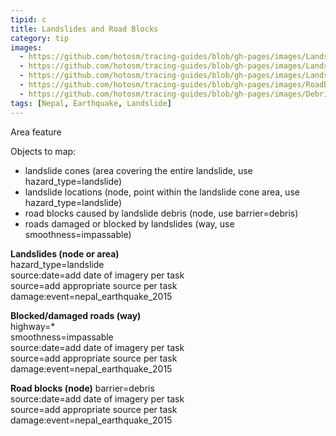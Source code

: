 ```yaml
---
tipid: c
title: Landslides and Road Blocks
category: tip
images:
  - https://github.com/hotosm/tracing-guides/blob/gh-pages/images/Landslide_Before.JPG
  - https://github.com/hotosm/tracing-guides/blob/gh-pages/images/Landslide_After.JPG
  - https://github.com/hotosm/tracing-guides/blob/gh-pages/images/Landslide_Tag.JPG
  - https://github.com/hotosm/tracing-guides/blob/gh-pages/images/RoadBlock_Tag.JPG
  - https://github.com/hotosm/tracing-guides/blob/gh-pages/images/Debris_Tag.JPG
tags: [Nepal, Earthquake, Landslide]
---
```

Area feature

Objects to map:  

- landslide cones (area covering the entire landslide, use hazard_type=landslide)  
- landslide locations (node, point within the landslide cone area, use hazard_type=landslide)  
- road blocks caused by landslide debris (node, use barrier=debris)  
- roads damaged or blocked by landslides (way, use smoothness=impassable)  


**Landslides (node or area)**  
hazard_type=landslide  
source:date=add date of imagery per task  
source=add appropriate source per task  
damage:event=nepal_earthquake_2015  

**Blocked/damaged roads (way)**  
highway=*  
smoothness=impassable  
source:date=add date of imagery per task  
source=add appropriate source per task  
damage:event=nepal_earthquake_2015  

**Road blocks (node)**
barrier=debris  
source:date=add date of imagery per task  
source=add appropriate source per task  
damage:event=nepal_earthquake_2015  

